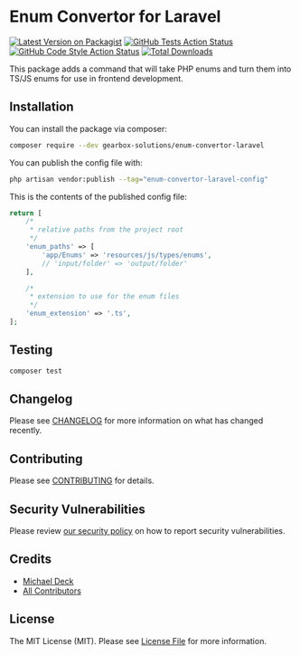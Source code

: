 # Enum Convertor for Laravel

[![Latest Version on Packagist](https://img.shields.io/packagist/v/likeadeckofcards/enum-convertor-laravel.svg?style=flat-square)](https://packagist.org/packages/likeadeckofcards/enum-convertor-laravel)
[![GitHub Tests Action Status](https://img.shields.io/github/actions/workflow/status/likeadeckofcards/enum-convertor-laravel/run-tests.yml?branch=main&label=tests&style=flat-square)](https://github.com/likeadeckofcards/enum-convertor-laravel/actions?query=workflow%3Arun-tests+branch%3Amain)
[![GitHub Code Style Action Status](https://img.shields.io/github/actions/workflow/status/likeadeckofcards/enum-convertor-laravel/fix-php-code-style-issues.yml?branch=main&label=code%20style&style=flat-square)](https://github.com/likeadeckofcards/enum-convertor-laravel/actions?query=workflow%3A"Fix+PHP+code+style+issues"+branch%3Amain)
[![Total Downloads](https://img.shields.io/packagist/dt/likeadeckofcards/enum-convertor-laravel.svg?style=flat-square)](https://packagist.org/packages/likeadeckofcards/enum-convertor-laravel)

This package adds a command that will take PHP enums and turn them into TS/JS enums for use in frontend development.

## Installation

You can install the package via composer:

```bash
composer require --dev gearbox-solutions/enum-convertor-laravel
```

You can publish the config file with:

```bash
php artisan vendor:publish --tag="enum-convertor-laravel-config"
```

This is the contents of the published config file:

```php
return [
    /*
     * relative paths from the project root
     */
    'enum_paths' => [
        'app/Enums' => 'resources/js/types/enums',
        // 'input/folder' => 'output/folder'
    ],

    /*
     * extension to use for the enum files
     */
    'enum_extension' => '.ts',
];
```

## Testing

```bash
composer test
```

## Changelog

Please see [CHANGELOG](CHANGELOG.md) for more information on what has changed recently.

## Contributing

Please see [CONTRIBUTING](CONTRIBUTING.md) for details.

## Security Vulnerabilities

Please review [our security policy](../../security/policy) on how to report security vulnerabilities.

## Credits

- [Michael Deck](https://github.com/6399755+likeadeckofcards)
- [All Contributors](../../contributors)

## License

The MIT License (MIT). Please see [License File](LICENSE.md) for more information.
